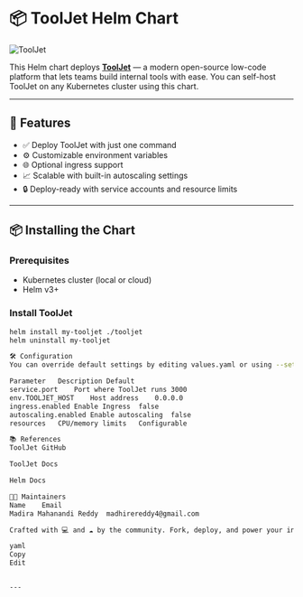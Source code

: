 # 📦 ToolJet Helm Chart

![ToolJet](https://avatars.githubusercontent.com/u/87657345?s=200&v=4)

This Helm chart deploys **[ToolJet](https://tooljet.com/)** — a modern open-source low-code platform that lets teams build internal tools with ease. You can self-host ToolJet on any Kubernetes cluster using this chart.

---

## 🚀 Features

- ✅ Deploy ToolJet with just one command
- ⚙️ Customizable environment variables
- 🌐 Optional ingress support
- 📈 Scalable with built-in autoscaling settings
- 🔒 Deploy-ready with service accounts and resource limits

---

## 📦 Installing the Chart

### Prerequisites

- Kubernetes cluster (local or cloud)
- Helm v3+

### Install ToolJet

```bash
helm install my-tooljet ./tooljet
helm uninstall my-tooljet

🛠 Configuration
You can override default settings by editing values.yaml or using --set:

Parameter	Description	Default
service.port	Port where ToolJet runs	3000
env.TOOLJET_HOST	Host address	0.0.0.0
ingress.enabled	Enable Ingress	false
autoscaling.enabled	Enable autoscaling	false
resources	CPU/memory limits	Configurable

📚 References
ToolJet GitHub

ToolJet Docs

Helm Docs

👨‍💻 Maintainers
Name	Email
Madira Mahanandi Reddy	madhirereddy4@gmail.com

Crafted with 💻 and ☁️ by the community. Fork, deploy, and power your internal apps!

yaml
Copy
Edit


---

